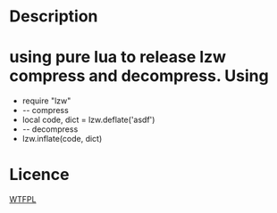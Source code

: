 Description
=====
using pure lua to release lzw compress and decompress.
Using
=====
* require "lzw"
* -- compress
* local code, dict = lzw.deflate('asdf')
* -- decompress
* lzw.inflate(code, dict)

Licence
=====

[WTFPL](http://en.wikipedia.org/wiki/WTFPL) 
